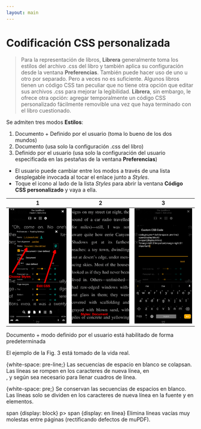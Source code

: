 ```yaml
---
layout: main
---
```


# Codificación CSS personalizada

> Para la representación de libros, **Librera** generalmente toma los estilos del archivo .css del libro y también aplica su configuración desde la ventana **Preferencias**. También puede hacer uso de uno u otro por separado. Pero a veces no es suficiente. Algunos libros tienen un código CSS tan peculiar que no tiene otra opción que editar sus archivos .css para mejorar la legibilidad. **Librera**, sin embargo, le ofrece otra opción: agregar temporalmente un código CSS personalizado fácilmente removible una vez que haya terminado con el libro cuestionado.

Se admiten tres modos **Estilos**:

1. Documento + Definido por el usuario (toma lo bueno de los dos mundos)
2. Documento (usa solo la configuración .css del libro)
3. Definido por el usuario (usa solo la configuración del usuario especificada en las pestañas de la ventana **Preferencias**)

* El usuario puede cambiar entre los modos a través de una lista desplegable invocada al tocar el enlace junto a _Styles_.
* Toque el icono al lado de la lista _Styles_ para abrir la ventana **Código CSS personalizado** y vaya a ella.

|1|2|3|
|-|-|-|
|![](1.png)|![](2.png)|![](3.png)|

Documento + modo definido por el usuario está habilitado de forma predeterminada

El ejemplo de la Fig. 3 está tomado de la vida real.

{white-space: pre-line;}
Las secuencias de espacio en blanco se colapsan. Las líneas se rompen en los caracteres de nueva línea, en <br> , y según sea necesario para llenar cuadros de línea.

{white-space: pre;}
Se conservan las secuencias de espacios en blanco. Las líneas solo se dividen en los caracteres de nueva línea en la fuente y en <br> elementos.

span {display: block}
p&gt; span {display: en línea}
Elimina líneas vacías muy molestas entre páginas (rectificando defectos de muPDF).
